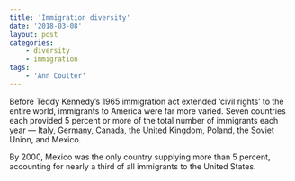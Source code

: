 ```yaml
---
title: 'Immigration diversity'
date: '2018-03-08'
layout: post
categories:
    - diversity
    - immigration
tags:
    - 'Ann Coulter'
---
```


Before Teddy Kennedy’s 1965 immigration act extended ‘civil rights’ to the entire world, immigrants to America were far more varied. Seven countries each provided 5 percent or more of the total number of immigrants each year — Italy, Germany, Canada, the United Kingdom, Poland, the Soviet Union, and Mexico.  
  
By 2000, Mexico was the only country supplying more than 5 percent, accounting for nearly a third of all immigrants to the United States.